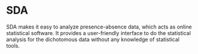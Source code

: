 # SDA
SDA makes it easy to analyze presence-absence data, which acts as online statistical software. It provides a user-friendly interface to do the statistical analysis for the dichotomous data without any knowledge of statistical tools.
